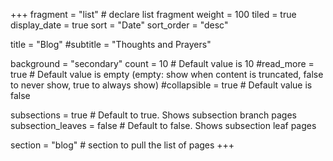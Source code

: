 +++
fragment = "list" # declare list fragment
weight = 100
tiled = true
display_date = true
sort = "Date"
sort_order = "desc"

title = "Blog"
#subtitle = "Thoughts and Prayers"

background = "secondary"
count = 10 # Default value is 10
#read_more = true # Default value is empty (empty: show when content is truncated, false to never show, true to always show)
#collapsible = true # Default value is false

subsections = true # Default to true. Shows subsection branch pages
subsection_leaves = false # Default to false. Shows subsection leaf pages

section = "blog" # section to pull the list of pages
+++